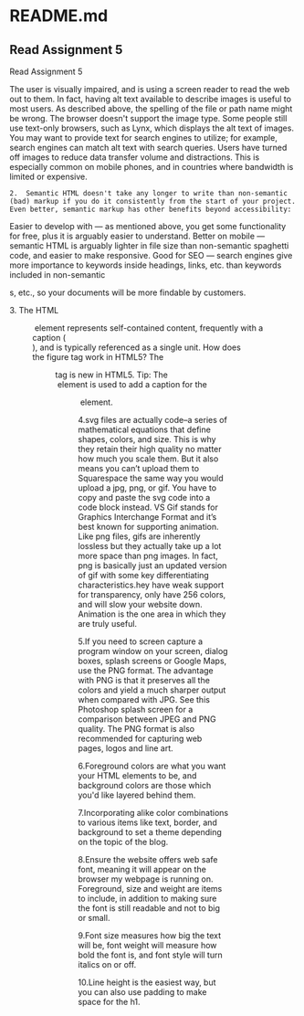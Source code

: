 # README.md

## Read Assignment 5

Read Assignment 5

The user is visually impaired, and is using a screen reader to read the web out to them. In fact, having alt text available to describe images is useful to most users.
As described above, the spelling of the file or path name might be wrong.
The browser doesn't support the image type. Some people still use text-only browsers, such as Lynx, which displays the alt text of images.
You may want to provide text for search engines to utilize; for example, search engines can match alt text with search queries.
Users have turned off images to reduce data transfer volume and distractions. This is especially common on mobile phones, and in countries where bandwidth is limited or expensive.

    2.  Semantic HTML doesn't take any longer to write than non-semantic (bad) markup if you do it consistently from the start of your project. Even better, semantic markup has other benefits beyond accessibility:
Easier to develop with — as mentioned above, you get some functionality for free, plus it is arguably easier to understand.
Better on mobile — semantic HTML is arguably lighter in file size than non-semantic spaghetti code, and easier to make responsive.
Good for SEO — search engines give more importance to keywords inside headings, links, etc. than keywords included in non-semantic <div>s, etc., so your documents will be more findable by customers.

3. The HTML <figure> element represents self-contained content, frequently with a caption (<figcaption>), and is typically referenced as a single unit. How does the figure tag work in HTML5? The <figure> tag is new in HTML5. Tip: The <figcaption> element is used to add a caption for the <figure> element.

4.svg files are actually code–a series of mathematical equations that define shapes, colors, and size. This is why they retain their high quality no matter how much you scale them. But it also means you can’t upload them to Squarespace the same way you would upload a jpg, png, or gif. You have to copy and paste the svg code into a code block instead. VS Gif stands for Graphics Interchange Format and it’s best known for supporting animation. Like png files, gifs are inherently lossless but they actually take up a lot more space than png images. In fact, png is basically just an updated version of gif with some key differentiating characteristics.hey have weak support for transparency, only have 256 colors, and will slow your website down. Animation is the one area in which they are truly useful.

5.If you need to screen capture a program window on your screen, dialog boxes, splash screens or Google Maps, use the PNG format. The advantage with PNG is that it preserves all the colors and yield a much sharper output when compared with JPG. See this Photoshop splash screen for a comparison between JPEG and PNG quality.
The PNG format is also recommended for capturing web pages, logos and line art.

6.Foreground colors are what you want your HTML elements to be, and background colors are those which you'd like layered behind them.

7.Incorporating alike color combinations to various items like text, border, and background to set a theme depending on the topic of the blog.

8.Ensure the website offers web safe font, meaning it will appear on the browser my webpage is running on. Foreground, size and weight are items to include, in addition to making sure the font is still readable and not to big or small.

9.Font size measures how big the text will be, font weight will measure how bold the font is, and font style will turn italics on or off.

10.Line height is the easiest way, but you can also use padding to make space for the h1.


